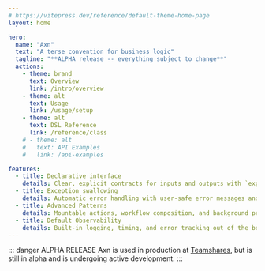 ```yaml
---
# https://vitepress.dev/reference/default-theme-home-page
layout: home

hero:
  name: "Axn"
  text: "A terse convention for business logic"
  tagline: "**ALPHA release -- everything subject to change**"
  actions:
    - theme: brand
      text: Overview
      link: /intro/overview
    - theme: alt
      text: Usage
      link: /usage/setup
    - theme: alt
      text: DSL Reference
      link: /reference/class
    # - theme: alt
    #   text: API Examples
    #   link: /api-examples

features:
  - title: Declarative interface
    details: Clear, explicit contracts for inputs and outputs with `expects` and `exposes`
  - title: Exception swallowing
    details: Automatic error handling with user-safe error messages and internal logging
  - title: Advanced Patterns
    details: Mountable actions, workflow composition, and background processing capabilities
  - title: Default Observability
    details: Built-in logging, timing, and error tracking out of the box
---
```


::: danger ALPHA RELEASE
Axn is used in production at [Teamshares](https://teamshares.com/), but is still in alpha and is undergoing active development.
:::
